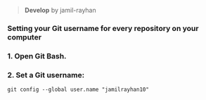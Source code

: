 
> **Develop** by jamil-rayhan

### Setting your Git username for every repository on your computer

### 1. Open Git Bash.
### 2. Set a Git username:
```
git config --global user.name "jamilrayhan10"

```